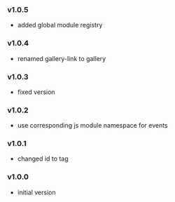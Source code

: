 ### v1.0.5
- added global module registry

### v1.0.4
- renamed gallery-link to gallery

### v1.0.3
- fixed version

### v1.0.2
- use corresponding js module namespace for events

### v1.0.1
- changed id to tag

### v1.0.0
- initial version